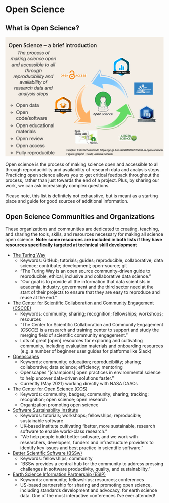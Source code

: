 # Open Science

## What is Open Science?

![open-science-defn](../img/open-science-defn.png)

Open science is the process of making science open and accessible to all through reproducibility and availability of research data and analysis steps.
Practicing open science allows you to get critical feedback throughout the process, rather than just towards the end of a project.
Plus, by sharing our work, we can ask increasingly complex questions.

Please note, this list is definitely not exhaustive, but is meant as a starting place and guide for good sources of additional information.

## Open Science Communities and Organizations
These organizations and communities are dedicated to creating, teaching, and sharing the tools, skills, and resources necessary for making all science open science.
**Note: some resources are included in both lists if they have resources specifically targeted at technical skill development**

- [The Turing Way](https://the-turing-way.netlify.app/welcome.html)
  - Keywords: GitHub; tutorials; guides; reproducible; collaborative; data science; contribute; development; open-source; git
  - “The Turing Way is an open source community-driven guide to reproducible, ethical, inclusive and collaborative data science.”
  - “Our goal is to provide all the information that data scientists in academia, industry, government and the third sector need at the start of their projects to ensure that they are easy to reproduce and reuse at the end.”
- [The Center for Scientific Collaboration and Community Engagement (CSCCE)](https://www.cscce.org/)
  - Keywords: community; sharing; recognition; fellowships; workshops; resources
  - “The Center for Scientific Collaboration and Community Engagement (CSCCE) is a research and training center to support and study the merging field of scientific community engagement.”
  - Lots of great \[open\] resources for exploring and cultivating community, including evaluation materials and onboarding resources (e.g. a number of beginner user guides for platforms like Slack)
- [Openscapes](https://www.openscapes.org/)
  - Keywords: community; education; reproducibility; sharing; collaborative; data science; efficiency; mentoring
  - Openscapes “\[champions\] open practices in environmental science to help uncover data-driven solutions faster.”
  - Currently (May 2021) working directly with NASA DAACs
- [The Center for Open Science (COS)](https://www.cos.io/)
  - Keywords: community; badges; community; sharing; tracking; recognition; open science; open research
  - Organization promoting open science
- [Software Sustainability Institute](https://software.ac.uk/)
  - Keywords: tutorials; workshops; fellowships; reproducible; sustainable software
  - UK-based institute cultivating “better, more sustainable, research software to enable world-class research.”
  - “We help people build better software, and we work with researchers, developers, funders and infrastructure providers to identify key issues and best practice in scientific software.”
- [Better Scientific Software (BSSw)](https://bssw.io/)
  - Keywords: fellowships; community
  - “BSSw provides a central hub for the community to address pressing challenges in software productivity, quality, and sustainability.”
- [Earth Science Information Partnership (ESIP)](https://www.esipfed.org/)
  - Keywords: community; fellowships; resources; conferences
  - US-based partnership for sharing and promoting open science, including standards development and advocacy, for earth science data. One of the most interactive conferences I’ve ever attended!
    
